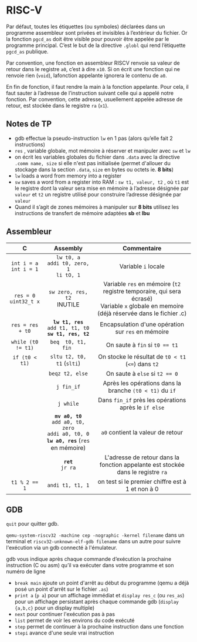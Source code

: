 # RISC-V


Par défaut, toutes les étiquettes (ou symboles) déclarées dans un programme assembleur sont privées et invisibles à l’extérieur du fichier. Or la fonction `pgcd_as` doit être visible pour pouvoir être appelée par le programme principal. C’est le but de la directive `.globl` qui rend l’étiquette `pgcd_as` publique.

Par convention, une fonction en assembleur RISCV renvoie sa valeur de retour dans le registre `a0`, c’est à dire `x10`.
Si on écrit une fonction qui ne renvoie rien (`void`), lafonction appelante ignorera le contenu de `a0`.

En fin de fonction, il faut rendre la main à la fonction appelante. Pour cela, il faut sauter à l’adresse de l’instruction suivant celle qui a appelé notre fonction. Par convention, cette adresse, usuellement appelée adresse de retour, est stockée dans le registre `ra` (`x1`).

## Notes de TP

 - gdb effectue la pseudo-instruction `lw` en 1 pas (alors qu’elle fait 2 instructions)
 - `res` , variable globale, mot mémoire à réserver et manipuler avec `sw` et `lw`
 - on écrit les variables globales du fichier dans `.data` avec la directive `.comm name, size` si elle n'est pas initialisée (permet d'allouer du stockage dans la section `.data`, `size` en bytes ou octets ie. **8 bits**)
 - `lw` loads a word from memory into a register
 - `sw` saves a word from a register into RAM : `sw t1, valeur, t2` , où `t1` est le registre dont la valeur sera mise en mémoire à l’adresse désignée par `valeur` et `t2` un registre utilisé pour construire l’adresse désignée par `valeur`
 - Quand il s’agit de zones mémoires à manipuler sur **8 bits** utilisez les instructions de transfert de mémoire adaptées **sb** et **lbu**



## Assembleur

|          C           |                         Assembly                          |                                   Commentaire                                    |
| :------------------: | :-------------------------------------------------------: | :------------------------------------------------------------------------------: |
| `int i = a` <br> `int i = 1` |            `lw t0, a` <br> `addi t0, zero, 1` <br> `li tO, 1`            | Variable `i` locale |
| `res = 0` <br> `uint32_t x` |`sw zero, res, t2` <br> INUTILE | Variable `res` en mémoire (`t2` registre temporaire, qui sera écrasé) <br> Variable `x` globale en memoire (déjà réservée dans le fichier .c)|
| `res = res + t0` |**`lw t1, res`** <br> `add t1, t1, t0` <br> **`sw t1, res, t2`** | Encapsulation d'une opération sur `res` en mémoire |
|  `while (t0 != t1)`  |                    `beq  t0, t1, fin `                    |                          On saute à `fin` si `t0 == t1`                          |
|    `if (t0 < t1)`    |                     `sltu t2, t0, t1` (`slti`)                    |                   On stocke le résultat de `t0 < t1` (`<=`) dans `t2`                   |
|                      |                      `beqz t2, else`                      |                          On saute à `else` si `t2 == 0`                          |
|                      |                        `j fin_if`                         |             Après les opérations dans la branche `(t0 < t1)` du `if`             |
|                      |                         `j while`                         |               Dans `fin_if` près les opérations après le `if else`               |
|                      | **`mv a0, t0`** <br> `add a0, t0, zero` <br> `addi a0, t0, 0` <br> **`lw a0, res`** (`res` en mémoire)|                        `a0` contient la valeur de retour                         |
|                      |                    **`ret`** <br> `jr ra`                     | L'adresse de retour dans la fonction appelante est stockée dans le registre `ra` |
| `t1 % 2 == 1`| `andi t1, t1, 1` | on test si le premier chiffre est à 1 et non à 0 |

## GDB

`quit` pour quitter gdb.

`qemu-system-riscv32 -machine cep -nographic -kernel filename` dans un terminal et `riscv32-unknown-elf-gdb filename` dans un autre pour suivre l'exécution via un gdb connecté à l'émulateur.

gdb vous indique après chaque commande d’exécution la prochaine instruction (C ou asm) qu’il va exécuter dans votre programme et son numéro de ligne 

 - `break main` ajoute un point d'arrêt au début du programme (qemu a déjà posé un point d'arrêt sur le fichier `.as`)
 - `print a` (`p a`) pour un affichage immédiat et `display res_c` (ou `res_as`) pour un affichage persistant après chaque commande gdb (`display {a,b,c}` pour un display multiple)
 - `next` pour continuer l'exécution pas à pas
 - `list` permet de voir les environs du code exécuté
 - `step` permet de continuer à la prochaine instruction dans une fonction
 - `stepi` avance d'une seule vrai instruction
